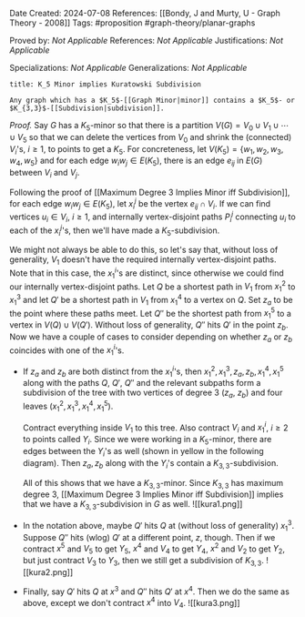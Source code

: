 Date Created: 2024-07-08
References: [[Bondy, J and Murty, U - Graph Theory - 2008]]
Tags: #proposition #graph-theory/planar-graphs 

Proved by: <i>Not Applicable</i>
References: <i>Not Applicable</i>
Justifications: <i>Not Applicable</i>

Specializations: <i>Not Applicable</i>
Generalizations: <i>Not Applicable</i>

```ad-proposition
title: K_5 Minor implies Kuratowski Subdivision

Any graph which has a $K_5$-[[Graph Minor|minor]] contains a $K_5$- or $K_{3,3}$-[[Subdivision|subdivision]].

```

<i>Proof.</i>  Say $G$ has a $K_5$-minor so that there is a partition $V(G) = V_0 \cup V_1 \cup \cdots \cup V_5$ so that we can delete the vertices from $V_0$ and shrink the (connected) $V_i$'s, $i \geq 1$, to points to get a $K_5$. For concreteness, let $V(K_5) = \{w_1, w_2, w_3, w_4, w_5\}$ and for each edge $w_iw_j\in E(K_5)$, there is an edge $e_{ij}$ in $E(G)$ between $V_i$ and $V_j$.

Following the proof of [[Maximum Degree 3 Implies Minor iff Subdivision]], for each edge $w_iw_j \in E(K_5)$, let $x_i^j$ be the vertex $e_{ij}\cap V_i$. If we can find vertices $u_i \in V_i$, $i\geq 1$, and internally vertex-disjoint paths $P_i^j$ connecting $u_i$ to each of the $x_i^j$'s, then we'll have made a $K_5$-subdivision.

We might not always be able to do this, so let's say that, without loss of generality, $V_1$ doesn't have the required internally vertex-disjoint paths. Note that in this case, the $x_1^i$'s are distinct, since otherwise we could find our internally vertex-disjoint paths. Let $Q$ be a shortest path in $V_1$ from $x_1^2$ to $x_1^3$ and let $Q'$ be a shortest path in $V_1$ from $x_1^4$ to a vertex on $Q$. Set $z_a$ to be the point where these paths meet. Let $Q''$ be the shortest path from $x_1^5$ to a vertex in $V(Q)\cup V(Q')$. Without loss of generality, $Q''$ hits $Q'$ in the point $z_b$. Now we have a couple of cases to consider depending on whether $z_a$ or $z_b$ coincides with one of the $x_1^i$'s.

- If $z_a$ and $z_b$ are both distinct from the $x_1^i$'s, then $x_1^2, x_1^3, z_a, z_b, x_1^4, x_1^5$ along with the paths $Q$, $Q'$, $Q''$ and the relevant subpaths form a subdivision of the tree with two vertices of degree 3 ($z_a$, $z_b$) and four leaves ($x_1^2, x_1^3, x_1^4, x_1^5$).
  
  Contract everything inside $V_1$ to this tree. Also contract $V_i$ and $x_1^i$, $i \geq 2$ to points called $Y_i$. Since we were working in a $K_5$-minor, there are edges between the $Y_i$'s as well (shown in yellow in the following diagram). Then $z_a, z_b$ along with the $Y_i$'s contain a $K_{3,3}$-subdivision.
  
  All of this shows that we have a $K_{3,3}$-minor. Since $K_{3,3}$ has maximum degree 3, [[Maximum Degree 3 Implies Minor iff Subdivision]] implies that we have a $K_{3,3}$-subdivision in $G$ as well.
  ![[kura1.png]]

- In the notation above, maybe $Q'$ hits $Q$ at (without loss of generality) $x_1^3$. Suppose $Q''$ hits (wlog) $Q'$ at a different point, $z$, though. Then if we contract $x^5$ and $V_5$ to get $Y_5$, $x^4$ and $V_4$ to get $Y_4$, $x^2$ and $V_2$ to get $Y_2$, but just contract $V_3$ to $Y_3$, then we still get a subdivision of $K_{3,3}$.
  ![[kura2.png]]

- Finally, say $Q'$ hits $Q$ at $x^3$ and $Q''$ hits $Q'$ at $x^4$. Then we do the same as above, except we don't contract $x^4$ into $V_4$.
  ![[kura3.png]]